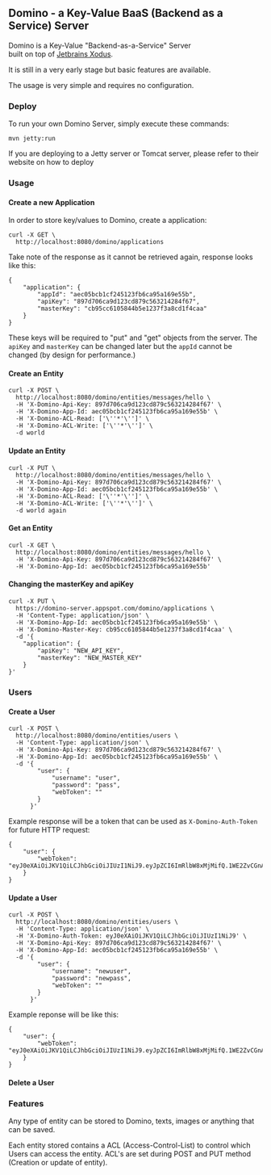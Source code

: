 ## Domino - a Key-Value BaaS (Backend as a Service) Server

Domino is a Key-Value "Backend-as-a-Service" Server  
built on top of [Jetbrains Xodus](https://github.com/JetBrains/xodus). 

It is still in a very early stage but basic features are available. 

The usage is very simple and requires no configuration. 

### Deploy 

To run your own Domino Server, simply execute these commands:

```$xslt
mvn jetty:run
```


If you are deploying to a Jetty server or Tomcat server, please refer to their website on how to deploy

### Usage

#### Create a new Application

In order to store key/values to Domino, create a application:

```$xslt
curl -X GET \
  http://localhost:8080/domino/applications
```

Take note of the response as it cannot be retrieved again, response
looks like this:

```$xslt
{
    "application": {
        "appId": "aec05bcb1cf245123fb6ca95a169e55b",
        "apiKey": "897d706ca9d123cd879c563214284f67",
        "masterKey": "cb95cc6105844b5e1237f3a8cd1f4caa"
    }
}
```

These keys will be required to "put" and "get" objects from the server.
The `apiKey` and `masterKey` can be changed later but the `appId` cannot 
be changed (by design for performance.)


#### Create an Entity

```$xslt
curl -X POST \
  http://localhost:8080/domino/entities/messages/hello \
  -H 'X-Domino-Api-Key: 897d706ca9d123cd879c563214284f67' \
  -H 'X-Domino-App-Id: aec05bcb1cf245123fb6ca95a169e55b' \
  -H 'X-Domino-ACL-Read: ['\''*'\'']' \
  -H 'X-Domino-ACL-Write: ['\''*'\'']' \
  -d world
```

#### Update an Entity

```$xslt
curl -X PUT \
  http://localhost:8080/domino/entities/messages/hello \
  -H 'X-Domino-Api-Key: 897d706ca9d123cd879c563214284f67' \
  -H 'X-Domino-App-Id: aec05bcb1cf245123fb6ca95a169e55b' \
  -H 'X-Domino-ACL-Read: ['\''*'\'']' \
  -H 'X-Domino-ACL-Write: ['\''*'\'']' \
  -d world again
```

#### Get an Entity
```$xslt
curl -X GET \
  http://localhost:8080/domino/entities/messages/hello \
  -H 'X-Domino-Api-Key: 897d706ca9d123cd879c563214284f67' \
  -H 'X-Domino-App-Id: aec05bcb1cf245123fb6ca95a169e55b'
```

#### Changing the masterKey and apiKey

```$xslt
curl -X PUT \
  https://domino-server.appspot.com/domino/applications \
  -H 'Content-Type: application/json' \
  -H 'X-Domino-App-Id: aec05bcb1cf245123fb6ca95a169e55b' \
  -H 'X-Domino-Master-Key: cb95cc6105844b5e1237f3a8cd1f4caa' \
  -d '{
    "application": {
        "apiKey": "NEW_API_KEY",
        "masterKey": "NEW_MASTER_KEY"
    }
}'
```

### Users

#### Create a User

```$xslt
curl -X POST \
  http://localhost:8080/domino/entities/users \
  -H 'Content-Type: application/json' \
  -H 'X-Domino-Api-Key: 897d706ca9d123cd879c563214284f67' \
  -H 'X-Domino-App-Id: aec05bcb1cf245123fb6ca95a169e55b' \
  -d '{
      	"user": {
      		"username": "user",
      		"password": "pass",
      		"webToken": ""
      	}
      }'
```

Example response will be a token that can be used as `X-Domino-Auth-Token` for future
HTTP request:

```
{
	"user": {
		"webToken": "eyJ0eXAiOiJKV1QiLCJhbGciOiJIUzI1NiJ9.eyJpZCI6ImRlbW8xMjMifQ.1WE2ZvCGnAcrMDuaIehDAeunpoM2oniRtgPAX_iZ_Rw"
	}
}

```

#### Update a User
```$xslt
curl -X POST \
  http://localhost:8080/domino/entities/users \
  -H 'Content-Type: application/json' \
  -H 'X-Domino-Auth-Token: eyJ0eXAiOiJKV1QiLCJhbGciOiJIUzI1NiJ9' \
  -H 'X-Domino-Api-Key: 897d706ca9d123cd879c563214284f67' \
  -H 'X-Domino-App-Id: aec05bcb1cf245123fb6ca95a169e55b' \
  -d '{
      	"user": {
      		"username": "newuser",
      		"password": "newpass",
      		"webToken": ""
      	}
      }'
```

Example reponse will be like this:

```
{
	"user": {
		"webToken": "eyJ0eXAiOiJKV1QiLCJhbGciOiJIUzI1NiJ9.eyJpZCI6ImRlbW8xMjMifQ.1WE2ZvCGnAcrMDuaIehDAeunpoM2oniRtgPAX_iZ_Rw"
	}
}

```
#### Delete a User


### Features

Any type of entity can be stored to Domino, texts, images or anything
that can be saved. 

Each entity stored contains a ACL (Access-Control-List) to control which 
Users can access the entity. ACL's are set during POST and PUT method (Creation or update of entity).

